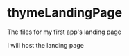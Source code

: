 thymeLandingPage
================

The files for my first app's landing page

I will host the landing page
